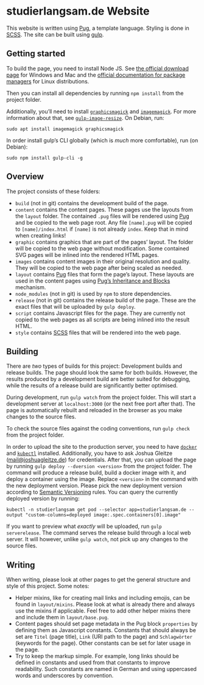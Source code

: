 # studierlangsam.de Website

This website is written using [Pug](https://pugjs.org/api/getting-started.html), a template language.
Styling is done in [SCSS](http://sass-lang.com/).
The site can be built using [gulp](http://gulpjs.com/).

## Getting started

To build the page, you need to install Node JS.
See [the official download page](https://nodejs.org/en/download/) for Windows and Mac and the [official documentation for package managers](https://nodejs.org/en/download/package-manager/) for Linux distributions.

Then you can install all dependencies by running `npm install` from the project folder.

Additionally, you’ll need to install [`graphicsmagick`](http://www.graphicsmagick.org/) and [`imagemagick`](https://www.imagemagick.org/script/index.php).
For more information about that, see [`gulp-image-resize`](https://www.npmjs.com/package/gulp-image-resize).
On Debian, run:

```
sudo apt install imagemagick graphicsmagick
```

In order install gulp’s CLI globally (which is *much* more comfortable), run (on Debian):

```
sudo npm install gulp-cli -g
```

## Overview

The project consists of these folders:

 * `build` (not in git) contains the development build of the page.
 * `content` contains the content pages. These pages use the layouts from the `layout` folder. The contained `.pug` files will be rendered using [Pug](https://pugjs.org/api/getting-started.html) and be copied to the web page root. Any file `[name].pug` will be copied to `[name]/index.html` if `[name]` is not already `index`. Keep that in mind when creating links!
 * `graphic` contains graphics that are part of the pages’ layout. The folder will be copied to the web page without modification. Some contained SVG pages will be inlined into the rendered HTML pages.
 * `images` contains content images in their original resolution and quality. They will be copied to the web page after being scaled as needed.
 * `layout` contains [Pug](https://pugjs.org/api/getting-started.html) files that form the page’s layout. These layouts are used in the content pages using [Pug’s Inheritance and Blocks](https://pugjs.org/language/inheritance.html) mechanism.
 * `node_modules` (not in git) is used by `npm` to store dependencies.
 * `release` (not in git) contains the release build of the page. These are the exact files that will be uploaded by `gulp deploy`.
 * `script` contains Javascript files for the page. They are currently not copied to the web pages as all scripts are being inlined into the result HTML.
 * `style` contains [SCSS](http://sass-lang.com/) files that will be rendered into the web page.

## Building

There are *two* types of builds for this project: Development builds and release builds.
The page should look the same for both builds.
However, the results produced by a development build are better suited for debugging, while the results of a release build are significantly better optimised.

During development, run `gulp watch` from the project folder.
This will start a development server at `localhost:3000` (or the next free port after that).
The page is automatically rebuilt and reloaded in the browser as you make changes to the source files.

To check the source files against the coding conventions, run `gulp check` from the project folder.

In order to upload the site to the production server, you need to have [`docker`](https://docs.docker.com/install/) and [`kubectl`](https://kubernetes.io/docs/tasks/tools/install-kubectl/) installed.
Additionally, you have to ask Joshua Gleitze (mail@joshuagleitze.de) for credentials.
After that, you can upload the page by running `gulp deploy --dversion <version>` from the project folder.
The command will produce a release build, build a docker image with it, and deploy a container using the image.
Replace `<version>` in the command with the new deployment version.
Please pick the new deployment version according to [Semantic Versioning](https://semver.org/) rules.
You can query the currently deployed version by running:
```
kubectl -n studierlangsam get pod --selector app=studierlangsam.de --output "custom-columns=deployed image:.spec.containers[0].image"
```


If you want to preview what *exactly* will be uploaded, run `gulp serverelease`.
The command serves the release build through a local web server.
It will however, unlike `gulp watch`, not pick up any changes to the source files.

## Writing

When writing, please look at other pages to get the general structure and style of this project. Some notes:

 * Helper mixins, like for creating mail links and including emojis, can be found in `layout/mixins`.
   Please look at what is already there and always use the mixins if applicable.
   Feel free to add other helper mixins there and include them in `layout/base.pug`.
 * Content pages should set page metadata in the Pug block `properties` by defining them as Javascript constants.
   Constants that should always be set are `Titel` (page title), `Link` (URI path to the page) and `Schlagwörter` (keywords for the page).
   Other constants can be set for later usage in the page.
 * Try to keep the markup simple.
   For example, long links should be defined in constants and used from that constants to improve readability.
   Such constants are named in German and using uppercased words and underscores by convention.
